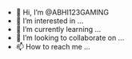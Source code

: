 - 👋 Hi, I’m @ABHI123GAMING
- 👀 I’m interested in ...
- 🌱 I’m currently learning ...
- 💞️ I’m looking to collaborate on ...
- 📫 How to reach me ...

<!---
ABHI123GAMING/ABHI123GAMING is a ✨ special ✨ repository because its `README.md` (this file) appears on your GitHub profile.
You can click the Preview link to take a look at your changes.
--->
